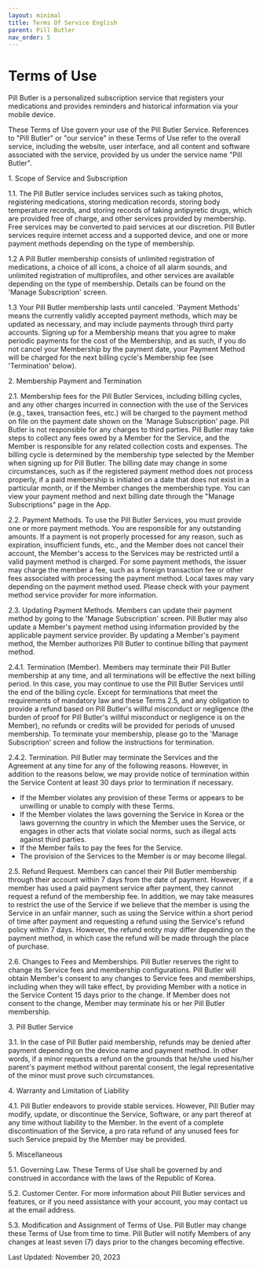 ```yaml
---
layout: minimal
title: Terms Of Service English
parent: Pill Butler
nav_order: 5
---
```


# Terms of Use

Pill Butler is a personalized subscription service that registers your medications and provides reminders and historical information via your mobile device.

These Terms of Use govern your use of the Pill Butler Service. References to "Pill Butler" or "our service" in these Terms of Use refer to the overall service, including the website, user interface, and all content and software associated with the service, provided by us under the service name "Pill Butler".


1\. Scope of Service and Subscription

1.1. The Pill Butler service includes services such as taking photos, registering medications, storing medication records, storing body temperature records, and storing records of taking antipyretic drugs, which are provided free of charge, and other services provided by membership. Free services may be converted to paid services at our discretion. Pill Butler services require internet access and a supported device, and one or more payment methods depending on the type of membership.

1.2 A Pill Butler membership consists of unlimited registration of medications, a choice of all icons, a choice of all alarm sounds, and unlimited registration of multiprofiles, and other services are available depending on the type of membership. Details can be found on the 'Manage Subscription' screen.

1.3 Your Pill Butler membership lasts until canceled. 'Payment Methods' means the currently validly accepted payment methods, which may be updated as necessary, and may include payments through third party accounts. Signing up for a Membership means that you agree to make periodic payments for the cost of the Membership, and as such, if you do not cancel your Membership by the payment date, your Payment Method will be charged for the next billing cycle's Membership fee (see 'Termination' below).

2\. Membership Payment and Termination

2.1. Membership fees for the Pill Butler Services, including billing cycles, and any other charges incurred in connection with the use of the Services (e.g., taxes, transaction fees, etc.) will be charged to the payment method on file on the payment date shown on the 'Manage Subscription' page. Pill Butler is not responsible for any charges to third parties. Pill Butler may take steps to collect any fees owed by a Member for the Service, and the Member is responsible for any related collection costs and expenses. The billing cycle is determined by the membership type selected by the Member when signing up for Pill Butler. The billing date may change in some circumstances, such as if the registered payment method does not process properly, if a paid membership is initiated on a date that does not exist in a particular month, or if the Member changes the membership type. You can view your payment method and next billing date through the "Manage Subscriptions" page in the App.

2.2. Payment Methods. To use the Pill Butler Services, you must provide one or more payment methods. You are responsible for any outstanding amounts. If a payment is not properly processed for any reason, such as expiration, insufficient funds, etc., and the Member does not cancel their account, the Member's access to the Services may be restricted until a valid payment method is charged. For some payment methods, the issuer may charge the member a fee, such as a foreign transaction fee or other fees associated with processing the payment method. Local taxes may vary depending on the payment method used. Please check with your payment method service provider for more information.

2.3. Updating Payment Methods. Members can update their payment method by going to the 'Manage Subscription' screen. Pill Butler may also update a Member's payment method using information provided by the applicable payment service provider. By updating a Member's payment method, the Member authorizes Pill Butler to continue billing that payment method.

2.4.1. Termination (Member). Members may terminate their Pill Butler membership at any time, and all terminations will be effective the next billing period. In this case, you may continue to use the Pill Butler Services until the end of the billing cycle. Except for terminations that meet the requirements of mandatory law and these Terms 2.5, and any obligation to provide a refund based on Pill Butler's willful misconduct or negligence (the burden of proof for Pill Butler's willful misconduct or negligence is on the Member), no refunds or credits will be provided for periods of unused membership. To terminate your membership, please go to the 'Manage Subscription' screen and follow the instructions for termination.

2.4.2. Termination. Pill Butler may terminate the Services and the Agreement at any time for any of the following reasons. However, in addition to the reasons below, we may provide notice of termination within the Service Content at least 30 days prior to termination if necessary.

- If the Member violates any provision of these Terms or appears to be unwilling or unable to comply with these Terms.
- If the Member violates the laws governing the Service in Korea or the laws governing the country in which the Member uses the Service, or engages in other acts that violate social norms, such as illegal acts against third parties.
- If the Member fails to pay the fees for the Service.
- The provision of the Services to the Member is or may become illegal.

2.5. Refund Request. Members can cancel their Pill Butler membership through their account within 7 days from the date of payment. However, if a member has used a paid payment service after payment, they cannot request a refund of the membership fee. In addition, we may take measures to restrict the use of the Service if we believe that the member is using the Service in an unfair manner, such as using the Service within a short period of time after payment and requesting a refund using the Service's refund policy within 7 days. However, the refund entity may differ depending on the payment method, in which case the refund will be made through the place of purchase.

2.6. Changes to Fees and Memberships. Pill Butler reserves the right to change its Service fees and membership configurations. Pill Butler will obtain Member's consent to any changes to Service fees and memberships, including when they will take effect, by providing Member with a notice in the Service Content 15 days prior to the change. If Member does not consent to the change, Member may terminate his or her Pill Butler membership.

3\. Pill Butler Service

3.1. In the case of Pill Butler paid membership, refunds may be denied after payment depending on the device name and payment method. In other words, if a minor requests a refund on the grounds that he/she used his/her parent's payment method without parental consent, the legal representative of the minor must prove such circumstances.

4\. Warranty and Limitation of Liability

4.1. Pill Butler endeavors to provide stable services. However, Pill Butler may modify, update, or discontinue the Service, Software, or any part thereof at any time without liability to the Member. In the event of a complete discontinuation of the Service, a pro rata refund of any unused fees for such Service prepaid by the Member may be provided.

5\. Miscellaneous

5.1. Governing Law. These Terms of Use shall be governed by and construed in accordance with the laws of the Republic of Korea.

5.2. Customer Center. For more information about Pill Butler services and features, or if you need assistance with your account, you may contact us at the email address.

5.3. Modification and Assignment of Terms of Use. Pill Butler may change these Terms of Use from time to time. Pill Butler will notify Members of any changes at least seven (7) days prior to the changes becoming effective.

Last Updated: November 20, 2023